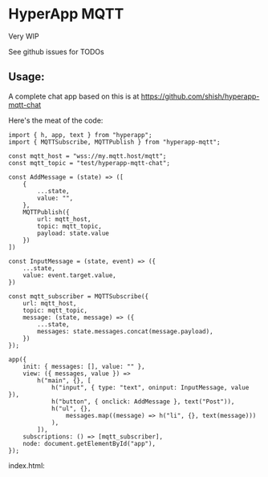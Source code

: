 HyperApp MQTT
=============

Very WIP

See github issues for TODOs

Usage:
------
A complete chat app based on this is at https://github.com/shish/hyperapp-mqtt-chat

Here's the meat of the code:

```
import { h, app, text } from "hyperapp";
import { MQTTSubscribe, MQTTPublish } from "hyperapp-mqtt";

const mqtt_host = "wss://my.mqtt.host/mqtt";
const mqtt_topic = "test/hyperapp-mqtt-chat";

const AddMessage = (state) => ([
    {
        ...state,
        value: "",
    },
    MQTTPublish({
        url: mqtt_host,
        topic: mqtt_topic,
        payload: state.value
    })
])

const InputMessage = (state, event) => ({
    ...state,
    value: event.target.value,
})

const mqtt_subscriber = MQTTSubscribe({
	url: mqtt_host,
    topic: mqtt_topic,
    message: (state, message) => ({
        ...state,
        messages: state.messages.concat(message.payload),
    })
});

app({
    init: { messages: [], value: "" },
    view: ({ messages, value }) =>
        h("main", {}, [
            h("input", { type: "text", oninput: InputMessage, value }),
            h("button", { onclick: AddMessage }, text("Post")),
            h("ul", {},
                messages.map((message) => h("li", {}, text(message)))
            ),
        ]),
    subscriptions: () => [mqtt_subscriber],
    node: document.getElementById("app"),
});
```

index.html:
```
```